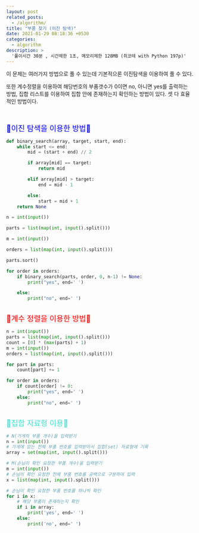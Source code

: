```yaml
---
layout: post
related_posts:
  - /algorithm/
title: "부품 찾기 (이진 탐색)"
date: 2021-01-29 08:18:36 +0530
categories:
  - algorithm
description: >
  '풀이시간 30분 , 시간제한 1초, 메모리제한 128MB (취코테 with Python 197p)'
---
```


이 문제는 여러가지 방법으로 풀 수 있는데 기본적으론 이진탐색을 이용하여 풀 수 있다. <br>

또한 계수정렬을 이용하여 해당번호의 부품갯수가 0이면 no, 아니면 yes를 출력하는 방법, 집합 리스트를 이용하여 집합 안에 존재하는지 확인하는 방법이 있다. 셋 다 효율적인 방법이다.<br><br><br>

<span style="color:blue; font-size:20px">🤞이진 탐색을 이용한 방법🤞</span>

```python
def binary_search(array, target, start, end):
    while start <= end:
        mid = (start + end) // 2

        if array[mid] == target:
            return mid

        elif array[mid] > target:
            end = mid - 1

        else:
            start = mid + 1
    return None

n = int(input())

parts = list(map(int, input().split()))

m = int(input())

orders = list(map(int, input().split()))

parts.sort()

for order in orders:
    if binary_search(parts, order, 0, n-1) != None:
        print("yes", end=' ')

    else:
        print("no", end=' ')

```

<br>
<span style="color:red; font-size:20px">🤞계수 정렬을 이용한 방법🤞</span>

```python
n = int(input())
parts = list(map(int, input().split()))
count = [0] * (max(parts) + 1)
m = int(input())
orders = list(map(int, input().split()))

for part in parts:
    count[part] += 1

for order in orders:
    if count[order] != 0:
        print("yes", end=' ')
    else:
        print("no", end=' ')
```

<br>
<span style="color:turquoise; font-size:20px">🤞집합 자료형 이용🤞</span>

```python
# N(가게의 부품 개수)을 입력받기
n = int(input())
# 가게에 있는 전체 부품 번호를 입력받아서 집합(set) 자료형에 기록
array = set(map(int, input().split()))

# M(손님이 확인 요청한 부품 개수)을 입력받기
m = int(input())
# 손님이 확인 요청한 전체 부품 번호를 공백으로 구분하여 입력
x = list(map(int, input().split()))

# 손님이 확인 요청한 부품 번호를 하나씩 확인
for i in x:
    # 해당 부품이 존재하는지 확인
    if i in array:
        print('yes', end=' ')
    else:
        print('no', end=' ')
```
